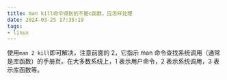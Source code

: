 ```yaml
---
title: man kill命令得到的不是c函数，应怎样处理
date: 2024-03-25 17:35:19
tags: 
- linux
---
```


使用`man 2 kill`即可解决，注意前面的 2，它指示 man 命令查找系统调用（通常是库函数）的手册页。在大多数系统上，1 表示用户命令，2 表示系统调用，3 表示库函数等。
